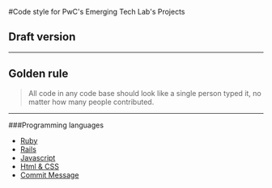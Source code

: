 #Code style for PwC's Emerging Tech Lab's Projects
## Draft version
----------


## Golden rule

> All code in any code base should look like a single person typed it, no matter how many people contributed.

----------
###Programming languages

 - [Ruby](https://github.com/bao1018/LabCodeStyle/blob/master/Ruby.md)
 - [Rails](https://github.com/bao1018/LabCodeStyle/blob/master/Rails.md)
 - [Javascript](https://github.com/bao1018/LabCodeStyle/blob/master/Javascript.md)
 - [Html & CSS](https://github.com/bao1018/LabCodeStyle/blob/master/HTML%26CSS.md)
 - [Commit Message](https://github.com/erlang/otp/wiki/Writing-good-commit-messages)

